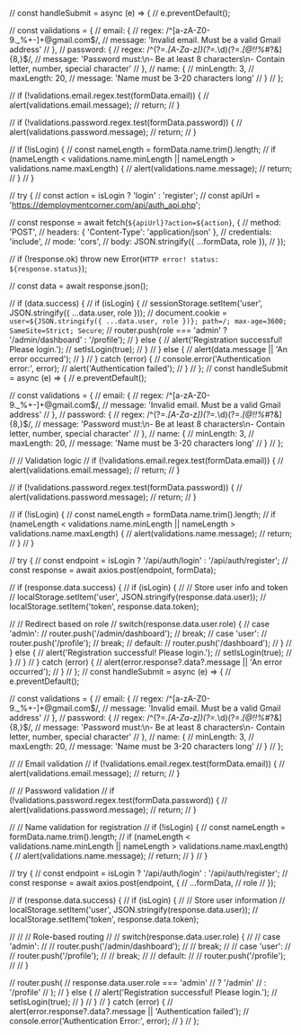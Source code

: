 // const handleSubmit = async (e) => {
  //   e.preventDefault();
    
  //   const validations = {
  //     email: {
  //       regex: /^[a-zA-Z0-9._%+-]+@gmail\.com$/,
  //       message: 'Invalid email. Must be a valid Gmail address'
  //     },
  //     password: {
  //       regex: /^(?=.*[A-Za-z])(?=.*\d)(?=.*[@$!%*#?&])[A-Za-z\d@$!%*#?&]{8,}$/,
  //       message: 'Password must:\n- Be at least 8 characters\n- Contain letter, number, special character'
  //     },
  //     name: {
  //       minLength: 3,
  //       maxLength: 20,
  //       message: 'Name must be 3-20 characters long'
  //     }
  //   };
  
  //   if (!validations.email.regex.test(formData.email)) {
  //     alert(validations.email.message);
  //     return;
  //   }
  
  //   if (!validations.password.regex.test(formData.password)) {
  //     alert(validations.password.message);
  //     return;
  //   }
  
  //   if (!isLogin) {
  //     const nameLength = formData.name.trim().length;
  //     if (nameLength < validations.name.minLength || nameLength > validations.name.maxLength) {
  //       alert(validations.name.message);
  //       return;
  //     }
  //   }
  
  //   try {
  //     const action = isLogin ? 'login' : 'register';
  //     const apiUrl = 'https://demploymentcorner.com/api/auth_api.php';
      
  //     const response = await fetch(`${apiUrl}?action=${action}`, {
  //       method: 'POST',
  //       headers: { 'Content-Type': 'application/json' },
  //       credentials: 'include',
  //       mode: 'cors',
  //       body: JSON.stringify({ ...formData, role }),
  //     });
  
  //     if (!response.ok) throw new Error(`HTTP error! status: ${response.status}`);
  
  //     const data = await response.json();
      
  //     if (data.success) {
  //       if (isLogin) {
  //         sessionStorage.setItem('user', JSON.stringify({ ...data.user, role }));
  //         document.cookie = `user=${JSON.stringify({ ...data.user, role })}; path=/; max-age=3600; SameSite=Strict; Secure`;
  //         router.push(role === 'admin' ? '/admin/dashboard' : '/profile');
  //       } else {
  //         alert('Registration successful! Please login.');
  //         setIsLogin(true);
  //       }
  //     } else {
  //       alert(data.message || 'An error occurred');
  //     }
  //   } catch (error) {
  //     console.error('Authentication error:', error);
  //     alert('Authentication failed');
  //   }
  // };
  // const handleSubmit = async (e) => {
  //   e.preventDefault();

  //   const validations = {
  //     email: {
  //       regex: /^[a-zA-Z0-9._%+-]+@gmail\.com$/,
  //       message: 'Invalid email. Must be a valid Gmail address'
  //     },
  //     password: {
  //       regex: /^(?=.*[A-Za-z])(?=.*\d)(?=.*[@$!%*#?&])[A-Za-z\d@$!%*#?&]{8,}$/,
  //       message: 'Password must:\n- Be at least 8 characters\n- Contain letter, number, special character'
  //     },
  //     name: {
  //       minLength: 3,
  //       maxLength: 20,
  //       message: 'Name must be 3-20 characters long'
  //     }
  //   };

  //   // Validation logic
  //   if (!validations.email.regex.test(formData.email)) {
  //     alert(validations.email.message);
  //     return;
  //   }

  //   if (!validations.password.regex.test(formData.password)) {
  //     alert(validations.password.message);
  //     return;
  //   }

  //   if (!isLogin) {
  //     const nameLength = formData.name.trim().length;
  //     if (nameLength < validations.name.minLength || nameLength > validations.name.maxLength) {
  //       alert(validations.name.message);
  //       return;
  //     }
  //   }

  //   try {
  //     const endpoint = isLogin ? '/api/auth/login' : '/api/auth/register';
  //     const response = await axios.post(endpoint, formData);

  //     if (response.data.success) {
  //       if (isLogin) {
  //         // Store user info and token
  //         localStorage.setItem('user', JSON.stringify(response.data.user));
  //         localStorage.setItem('token', response.data.token);
          
  //         // Redirect based on role
  //         switch(response.data.user.role) {
  //           case 'admin':
  //             router.push('/admin/dashboard');
  //             break;
  //           case 'user':
  //             router.push('/profile');
  //             break;
  //           default:
  //             router.push('/dashboard');
  //         }
  //       } else {
  //         alert('Registration successful! Please login.');
  //         setIsLogin(true);
  //       }
  //     }
  //   } catch (error) {
  //     alert(error.response?.data?.message || 'An error occurred');
  //   }
  // };
  // const handleSubmit = async (e) => {
  //   e.preventDefault();
  
  //   const validations = {
  //     email: {
  //       regex: /^[a-zA-Z0-9._%+-]+@gmail\.com$/,
  //       message: 'Invalid email. Must be a valid Gmail address'
  //     },
  //     password: {
  //       regex: /^(?=.*[A-Za-z])(?=.*\d)(?=.*[@$!%*#?&])[A-Za-z\d@$!%*#?&]{8,}$/,
  //       message: 'Password must:\n- Be at least 8 characters\n- Contain letter, number, special character'
  //     },
  //     name: {
  //       minLength: 3,
  //       maxLength: 20,
  //       message: 'Name must be 3-20 characters long'
  //     }
  //   };
  
  //   // Email validation
  //   if (!validations.email.regex.test(formData.email)) {
  //     alert(validations.email.message);
  //     return;
  //   }
  
  //   // Password validation
  //   if (!validations.password.regex.test(formData.password)) {
  //     alert(validations.password.message);
  //     return;
  //   }
  
  //   // Name validation for registration
  //   if (!isLogin) {
  //     const nameLength = formData.name.trim().length;
  //     if (nameLength < validations.name.minLength || nameLength > validations.name.maxLength) {
  //       alert(validations.name.message);
  //       return;
  //     }
  //   }
  
  //   try {
  //     const endpoint = isLogin ? '/api/auth/login' : '/api/auth/register';
  //     const response = await axios.post(endpoint, {
  //       ...formData,
  //       role
  //     });
  
  //     if (response.data.success) {
  //       if (isLogin) {
  //         // Store user information
  //         localStorage.setItem('user', JSON.stringify(response.data.user));
  //         localStorage.setItem('token', response.data.token);
          
  //         // // Role-based routing
  //         // switch(response.data.user.role) {
  //         //   case 'admin':
  //         //     router.push('/admin/dashboard');
  //         //     break;
  //         //   case 'user':
  //         //     router.push('/profile');
  //         //     break;
  //         //   default:
  //         //     router.push('/profile');
  //         // }
           
  //         router.push(
  //           response.data.user.role === 'admin' 
  //             ? '/admin' 
  //             : '/profile'
  //         );
  //       } else {
  //         alert('Registration successful! Please login.');
  //         setIsLogin(true);
  //       }
  //     }
  //   } catch (error) {
  //     alert(error.response?.data?.message || 'Authentication failed');
  //     console.error('Authentication Error:', error);
  //   }
  // };

